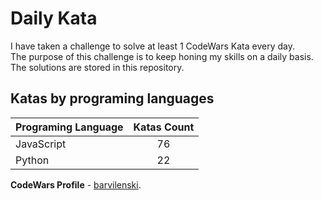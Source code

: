 # Daily Kata

I have taken a challenge to solve at least 1 CodeWars Kata every day.  
The purpose of this challenge is to keep honing my skills on a daily basis.  
The solutions are stored in this repository.

## Katas by programing languages

| Programing Language | Katas Count |
| ------------------- | :---------: |
| JavaScript          |          76 |
| Python              |          22 |


**CodeWars Profile** - [barvilenski](https://www.codewars.com/users/vbarv24).
